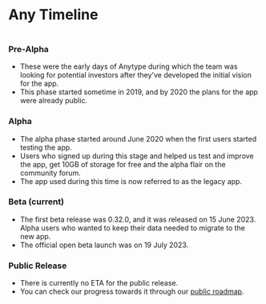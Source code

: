 # Any Timeline

<img src="../.gitbook/assets/file.excalidraw (1).svg" alt="" class="gitbook-drawing">

### Pre-Alpha

* These were the early days of Anytype during which the team was looking for potential investors after they've developed the initial vision for the app.
* This phase started sometime in 2019, and by 2020 the plans for the app were already public.

### Alpha

* The alpha phase started around June 2020 when the first users started testing the app.
* Users who signed up during this stage and helped us test and improve the app, get 10GB of storage for free and the alpha flair on the community forum.
* The app used during this time is now referred to as the legacy app.

### Beta (current)

* The first beta release was 0.32.0, and it was released on 15 June 2023. Alpha users who wanted to keep their data needed to migrate to the new app.
* The official open beta launch was on 19 July 2023.

### Public Release

* There is currently no ETA for the public release.
* You can check our progress towards it through our [public roadmap](https://github.com/orgs/anyproto/projects/1/views/1).
